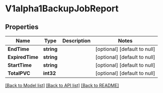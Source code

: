 # V1alpha1BackupJobReport

## Properties
Name | Type | Description | Notes
------------ | ------------- | ------------- | -------------
**EndTime** | **string** |  | [optional] [default to null]
**ExpiredTime** | **string** |  | [optional] [default to null]
**StartTime** | **string** |  | [optional] [default to null]
**TotalPVC** | **int32** |  | [optional] [default to null]

[[Back to Model list]](../README.md#documentation-for-models) [[Back to API list]](../README.md#documentation-for-api-endpoints) [[Back to README]](../README.md)


